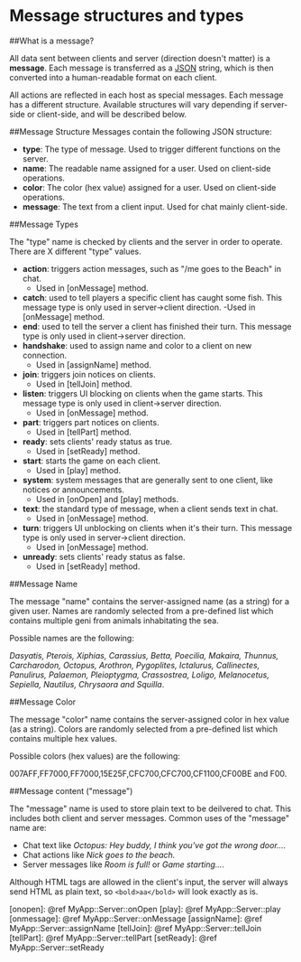 Message structures and types
==============


##What is a message?

All data sent between clients and server (direction doesn't matter) is a **message**.
Each message is transferred as a [JSON] string, which is then converted into a human-readable format on each client.

All actions are reflected in each host as special messages. Each message has a different structure. Available structures will vary depending if server-side or client-side, and will be described below.


##Message Structure
Messages contain the following JSON structure:

- **type**: The type of message. Used to trigger different functions on the server.
- **name**: The readable name assigned for a user. Used on client-side operations.
- **color**: The color (hex value) assigned for a user. Used on client-side operations.
- **message**: The text from a client input. Used for chat mainly client-side.


##Message Types

The "type" name is checked by clients and the server in order to operate. There are X different "type" values.

- **action**: triggers action messages, such as "/me goes to the Beach" in chat.
	- Used in [onMessage] method.
- **catch**: used to tell players a specific client has caught some fish. This message type is only used in server->client direction.
	-Used in [onMessage] method.
- **end**: used to tell the server a client has finished their turn. This message type is only used in client->server direction.
- **handshake**: used to assign name and color to a client on new connection.
	- Used in [assignName] method.
- **join**: triggers join notices on clients.
	- Used in [tellJoin] method.
- **listen**: triggers UI blocking on clients when the game starts. This message type is only used in client->server direction.
	- Used in [onMessage] method.
- **part**: triggers part notices on clients.
	- Used in [tellPart] method.
- **ready**: sets clients' ready status as true.
	- Used in [setReady] method.
- **start**: starts the game on each client.
	- Used in [play] method.
- **system**: system messages that are generally sent to one client, like notices or announcements.
	- Used in [onOpen] and [play] methods.
- **text**: the standard type of message, when a client sends text in chat.
	- Used in [onMessage] method.
- **turn**: triggers UI unblocking on clients when it's their turn. This message type is only used in server->client direction.
	- Used in [onMessage] method.
- **unready**: sets clients' ready status as false.
	- Used in [setReady] method.


##Message Name

The message "name" contains the server-assigned name (as a string) for a given user. Names are randomly selected from a pre-defined list which contains multiple geni from animals inhabitating the sea.

Possible names are the following:

*Dasyatis, Pterois, Xiphias, Carassius, Betta, Poecilia, Makaira, Thunnus, Carcharodon, Octopus, Arothron, Pygoplites, Ictalurus, Callinectes, Panulirus, Palaemon, Pleioptygma, Crassostrea, Loligo, Melanocetus, Sepiella, Nautilus, Chrysaora and Squilla*.


##Message Color

The message "color" name contains the server-assigned color in hex value (as a string). Colors are randomly selected from a pre-defined list which contains multiple hex values.

Possible colors (hex values) are the following:

007AFF,FF7000,FF7000,15E25F,CFC700,CFC700,CF1100,CF00BE and F00.


##Message content ("message")

The "message" name is used to store plain text to be deilvered to chat. This includes both client and server messages. Common uses of the "message" name are:
- Chat text like *Octopus: Hey buddy, I think you've got the wrong door....*
- Chat actions like *Nick goes to the beach.*
- Server messages like *Room is full!* or *Game starting...*.

Although HTML tags are allowed in the client's input, the server will always send HTML as plain text, so `<bold>aa</bold>` will look exactly as is.

[json]: http://json.org/
[onopen]: @ref MyApp::Server::onOpen
[play]: @ref MyApp::Server::play
[onmessage]: @ref MyApp::Server::onMessage
[assignName]: @ref MyApp::Server::assignName
[tellJoin]: @ref MyApp::Server::tellJoin
[tellPart]: @ref MyApp::Server::tellPart
[setReady]: @ref MyApp::Server::setReady